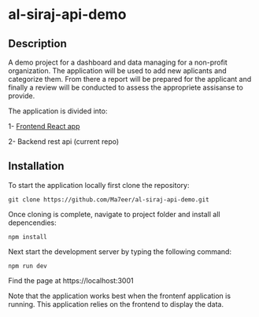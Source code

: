 # al-siraj-api-demo

## Description

A demo project for a dashboard and data managing for a non-profit organization. The application will be used to add new aplicants and categorize them. From there a report will be prepared for the applicant and finally a review will be conducted to assess the appropriete assisanse to provide. 

The application is divided into:

1- [Frontend React app](https://github.com/Ma7eer/al-siraj-dashboard) 

2- Backend rest api (current repo)

## Installation

To start the application locally first clone the repository:

```
git clone https://github.com/Ma7eer/al-siraj-api-demo.git
```

Once cloning is complete, navigate to project folder and install all depencendies:

```
npm install
```

Next start the development server by typing the following command:

```
npm run dev
```

Find the page at https://localhost:3001

Note that the application works best when the frontenf application is running. This application relies on the frontend to display the data.
